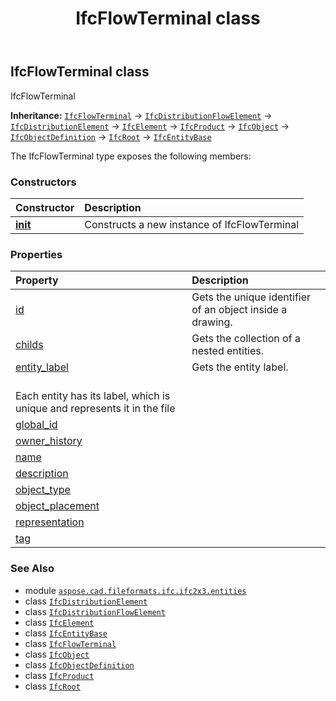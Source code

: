 ﻿---
title: IfcFlowTerminal class
second_title: Aspose.CAD for Python via .NET API References
description: 
type: docs
weight: 2520
url: /python-net/aspose.cad.fileformats.ifc.ifc2x3.entities/ifcflowterminal/
is_root: false
---

## IfcFlowTerminal class

IfcFlowTerminal



**Inheritance:** [`IfcFlowTerminal`](/cad/python-net/aspose.cad.fileformats.ifc.ifc2x3.entities/ifcflowterminal) → 
[`IfcDistributionFlowElement`](/cad/python-net/aspose.cad.fileformats.ifc.ifc2x3.entities/ifcdistributionflowelement) → 
[`IfcDistributionElement`](/cad/python-net/aspose.cad.fileformats.ifc.ifc2x3.entities/ifcdistributionelement) → 
[`IfcElement`](/cad/python-net/aspose.cad.fileformats.ifc.ifc2x3.entities/ifcelement) → 
[`IfcProduct`](/cad/python-net/aspose.cad.fileformats.ifc.ifc2x3.entities/ifcproduct) → 
[`IfcObject`](/cad/python-net/aspose.cad.fileformats.ifc.ifc2x3.entities/ifcobject) → 
[`IfcObjectDefinition`](/cad/python-net/aspose.cad.fileformats.ifc.ifc2x3.entities/ifcobjectdefinition) → 
[`IfcRoot`](/cad/python-net/aspose.cad.fileformats.ifc.ifc2x3.entities/ifcroot) → 
[`IfcEntityBase`](/cad/python-net/aspose.cad.fileformats.ifc/ifcentitybase)



The IfcFlowTerminal type exposes the following members:

### Constructors
| Constructor | Description |
| :- | :- |
| [__init__](/cad/python-net/aspose.cad.fileformats.ifc.ifc2x3.entities/ifcflowterminal/__init__/#) | Constructs a new instance of IfcFlowTerminal |


### Properties
| Property | Description |
| :- | :- |
| [id](/cad/python-net/aspose.cad.fileformats.ifc.ifc2x3.entities/ifcflowterminal/id) | Gets the unique identifier of an object inside a drawing. |
| [childs](/cad/python-net/aspose.cad.fileformats.ifc.ifc2x3.entities/ifcflowterminal/childs) | Gets the collection of a nested entities. |
| [entity_label](/cad/python-net/aspose.cad.fileformats.ifc.ifc2x3.entities/ifcflowterminal/entity_label) | Gets the entity label.<br/>Each entity has its label, which is unique and represents it in the file |
| [global_id](/cad/python-net/aspose.cad.fileformats.ifc.ifc2x3.entities/ifcflowterminal/global_id) |  |
| [owner_history](/cad/python-net/aspose.cad.fileformats.ifc.ifc2x3.entities/ifcflowterminal/owner_history) |  |
| [name](/cad/python-net/aspose.cad.fileformats.ifc.ifc2x3.entities/ifcflowterminal/name) |  |
| [description](/cad/python-net/aspose.cad.fileformats.ifc.ifc2x3.entities/ifcflowterminal/description) |  |
| [object_type](/cad/python-net/aspose.cad.fileformats.ifc.ifc2x3.entities/ifcflowterminal/object_type) |  |
| [object_placement](/cad/python-net/aspose.cad.fileformats.ifc.ifc2x3.entities/ifcflowterminal/object_placement) |  |
| [representation](/cad/python-net/aspose.cad.fileformats.ifc.ifc2x3.entities/ifcflowterminal/representation) |  |
| [tag](/cad/python-net/aspose.cad.fileformats.ifc.ifc2x3.entities/ifcflowterminal/tag) |  |



### See Also
* module [`aspose.cad.fileformats.ifc.ifc2x3.entities`](..)
* class [`IfcDistributionElement`](/cad/python-net/aspose.cad.fileformats.ifc.ifc2x3.entities/ifcdistributionelement)
* class [`IfcDistributionFlowElement`](/cad/python-net/aspose.cad.fileformats.ifc.ifc2x3.entities/ifcdistributionflowelement)
* class [`IfcElement`](/cad/python-net/aspose.cad.fileformats.ifc.ifc2x3.entities/ifcelement)
* class [`IfcEntityBase`](/cad/python-net/aspose.cad.fileformats.ifc/ifcentitybase)
* class [`IfcFlowTerminal`](/cad/python-net/aspose.cad.fileformats.ifc.ifc2x3.entities/ifcflowterminal)
* class [`IfcObject`](/cad/python-net/aspose.cad.fileformats.ifc.ifc2x3.entities/ifcobject)
* class [`IfcObjectDefinition`](/cad/python-net/aspose.cad.fileformats.ifc.ifc2x3.entities/ifcobjectdefinition)
* class [`IfcProduct`](/cad/python-net/aspose.cad.fileformats.ifc.ifc2x3.entities/ifcproduct)
* class [`IfcRoot`](/cad/python-net/aspose.cad.fileformats.ifc.ifc2x3.entities/ifcroot)
